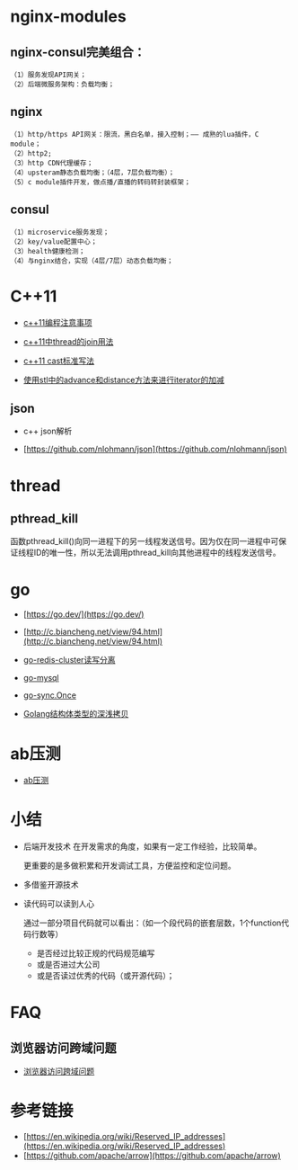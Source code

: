 # nginx-modules

## nginx-consul完美组合：

	（1）服务发现API网关；
	（2）后端微服务架构：负载均衡；
	
## nginx
	（1）http/https API网关：限流，黑白名单，接入控制；—— 成熟的lua插件，C module；
	（2）http2;
	（3）http CDN代理缓存；
	（4）upsteram静态负载均衡；（4层，7层负载均衡）；
	（5）c module插件开发，做点播/直播的转码转封装框架；

## consul
	（1）microservice服务发现；
	（2）key/value配置中心；
	（3）health健康检测；
	（4）与nginx结合，实现（4层/7层）动态负载均衡；


# C++11

- [c++11编程注意事项](/cplusplus/README.md)
- [c++11中thread的join用法](./doc/c++11中thread的join用法.md)

- [c++11 cast标准写法](./c++11_cast.md)
- [使用stl中的advance和distance方法来进行iterator的加减](/cplusplus/使用stl中的advance和distance方法来进行iterator的加减.md)

## json

* c++ json解析

- [https://github.com/nlohmann/json](https://github.com/nlohmann/json)

# thread

## pthread_kill

函数pthread_kill()向同一进程下的另一线程发送信号。因为仅在同一进程中可保证线程ID的唯一性，所以无法调用pthread_kill向其他进程中的线程发送信号。

# go

- [https://go.dev/](https://go.dev/)

- [http://c.biancheng.net/view/94.html](http://c.biancheng.net/view/94.html)

- [go-redis-cluster读写分离](./go-redis-cluster读写分离.md)

- [go-mysql](./go-mysql.md)

- [go-sync.Once](./go-sync.Once.md)

- [Golang结构体类型的深浅拷贝](./Golang结构体类型的深浅拷贝.md)

# ab压测

- [ab压测](doc/ab-perf.md)

# 小结

* 后端开发技术
  在开发需求的角度，如果有一定工作经验，比较简单。
  
  更重要的是多做积累和开发调试工具，方便监控和定位问题。

* 多借鉴开源技术
 
* 读代码可以读到人心

  通过一部分项目代码就可以看出：（如一个段代码的嵌套层数，1个function代码行数等）
  * 是否经过比较正规的代码规范编写
  * 或是否进过大公司
  * 或是否读过优秀的代码（或开源代码）；

# FAQ

## 浏览器访问跨域问题

- [浏览器访问跨域问题](doc/浏览器访问跨域问题.md)

# 参考链接

- [https://en.wikipedia.org/wiki/Reserved_IP_addresses](https://en.wikipedia.org/wiki/Reserved_IP_addresses)
- [https://github.com/apache/arrow](https://github.com/apache/arrow)
